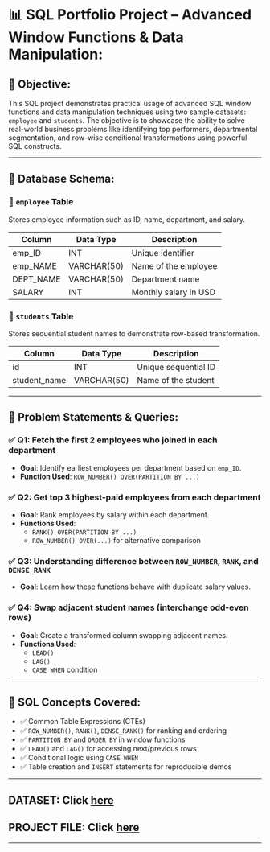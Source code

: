 # 📊 SQL Portfolio Project – Advanced Window Functions & Data Manipulation:

## 🧾 Objective:

This SQL project demonstrates practical usage of advanced SQL window functions and data manipulation techniques using two sample datasets: `employee` and `students`. The objective is to showcase the ability to solve real-world business problems like identifying top performers, departmental segmentation, and row-wise conditional transformations using powerful SQL constructs.

---

## 🧱 Database Schema:

### 🔹 `employee` Table
Stores employee information such as ID, name, department, and salary.

| Column     | Data Type   | Description                |
|------------|-------------|----------------------------|
| emp_ID     | INT         | Unique identifier          |
| emp_NAME   | VARCHAR(50) | Name of the employee       |
| DEPT_NAME  | VARCHAR(50) | Department name            |
| SALARY     | INT         | Monthly salary in USD      |

### 🔹 `students` Table
Stores sequential student names to demonstrate row-based transformation.

| Column        | Data Type   | Description                |
|---------------|-------------|----------------------------|
| id            | INT         | Unique sequential ID       |
| student_name  | VARCHAR(50) | Name of the student        |

---

## 📌 Problem Statements & Queries:

### ✅ Q1: Fetch the first 2 employees who joined in each department
- **Goal**: Identify earliest employees per department based on `emp_ID`.
- **Function Used**: `ROW_NUMBER() OVER(PARTITION BY ...)`

### ✅ Q2: Get top 3 highest-paid employees from each department
- **Goal**: Rank employees by salary within each department.
- **Functions Used**: 
  - `RANK() OVER(PARTITION BY ...)`
  - `ROW_NUMBER() OVER(...)` for alternative comparison

### ✅ Q3: Understanding difference between `ROW_NUMBER`, `RANK`, and `DENSE_RANK`
- **Goal**: Learn how these functions behave with duplicate salary values.

### ✅ Q4: Swap adjacent student names (interchange odd-even rows)
- **Goal**: Create a transformed column swapping adjacent names.
- **Functions Used**: 
  - `LEAD()` 
  - `LAG()` 
  - `CASE WHEN` condition

---

## 🧠 SQL Concepts Covered:

- ✅ Common Table Expressions (CTEs)
- ✅ `ROW_NUMBER()`, `RANK()`, `DENSE_RANK()` for ranking and ordering
- ✅ `PARTITION BY` and `ORDER BY` in window functions
- ✅ `LEAD()` and `LAG()` for accessing next/previous rows
- ✅ Conditional logic using `CASE WHEN`
- ✅ Table creation and `INSERT` statements for reproducible demos

---

## DATASET: Click [here](https://github.com/bhargav12341996/SQL-Projects/blob/main/Employees%20%26%20students%20database%20analysis%20using%20Windows%20functions/Dataset/Dataset_text_file.txt)

## PROJECT FILE: Click [here](https://github.com/bhargav12341996/SQL-Projects/blob/main/Employees%20%26%20students%20database%20analysis%20using%20Windows%20functions/Project%20File.sql)

---